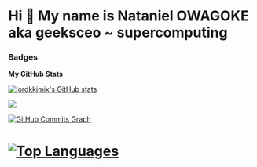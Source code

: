 Hi 👋 My name is Nataniel OWAGOKE aka geeksceo ~ supercomputing
====================================

### Badges

<b>My GitHub Stats</b>

<a href="http://www.github.com/geeksceo"><img src="https://github-readme-stats.vercel.app/api?username=geeksceo&show_icons=true&hide=&count_private=true&title_color=6366f1&text_color=ffffff&icon_color=f97316&bg_color=1c1917&hide_border=true&show_icons=true" alt="lordkkjmix's GitHub stats" /></a>

<a href="http://www.github.com/geeksceo"><img src="https://github-readme-streak-stats.herokuapp.com/?user=geeksceo&stroke=ffffff&background=1c1917&ring=6366f1&fire=6366f1&currStreakNum=ffffff&currStreakLabel=6366f1&sideNums=ffffff&sideLabels=ffffff&dates=ffffff&hide_border=true" /></a>

<a href="http://www.github.com/geeksceo"><img src="https://activity-graph.herokuapp.com/graph?username=geeksceo&bg_color=1c1917&color=ffffff&line=f97316&point=ffffff&area_color=1c1917&area=true&hide_border=true&custom_title=GitHub%20Commits%20Graph" alt="GitHub Commits Graph" /></a>

# <a href="https://github.com/geeksceo" align="left"><img src="https://github-readme-stats.vercel.app/api/top-langs/?username=geeksceo&langs_count=10&title_color=6366f1&text_color=ffffff&icon_color=f97316&bg_color=1c1917&hide_border=true&locale=en&custom_title=Top%20%Languages" alt="Top Languages" /></a>


